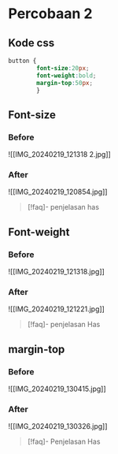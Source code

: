 
# Percobaan 2
## Kode css
```css
button {
        font-size:20px;
        font-weight:bold;
        margin-top:50px;
        }
```

## Font-size
### Before 

![[IMG_20240219_121318 2.jpg]]

### After

![[IMG_20240219_120854.jpg]]

>[!faq]- penjelasan
>has


## Font-weight
### Before

![[IMG_20240219_121318.jpg]]

### After

![[IMG_20240219_121221.jpg]]

>[!faq]- penjelasan
Has


## margin-top
### Before

![[IMG_20240219_130415.jpg]]

### After

![[IMG_20240219_130326.jpg]]

>[!faq]- Penjelasan
Has